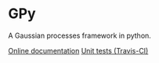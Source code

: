 GPy
===

A Gaussian processes framework in python.

[Online documentation](https://gpy.readthedocs.org/en/latest/)
[Unit tests (Travis-CI)](https://travis-ci.org/SheffieldML/GPy)